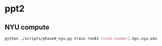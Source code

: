 # ppt2

## NYU compute
```bash
python ./scripts/phase0_nyu.py train run01 [node-number].hpc.nyu.edu
```
